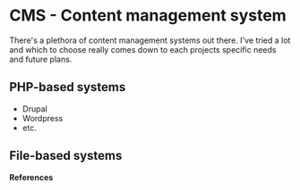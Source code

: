 # CMS - Content management system

There's a plethora of content management systems out there. I've tried a lot and which to choose really comes down to each projects specific needs and future plans.

## PHP-based systems

* Drupal
* Wordpress
* etc.

## File-based systems



**References**
